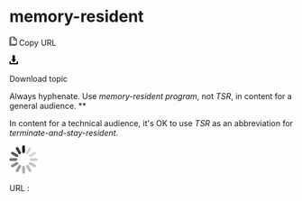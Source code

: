 # memory-resident

![Copy URL](media/memory-resident/Copy.png)
Copy URL

![Download](media/memory-resident/Download.png)

Download topic

Always hyphenate. Use *memory-resident program*, not *TSR*, in content for a general audience. **

In content for a technical audience, it's OK to use *TSR* as an abbreviation for *terminate-and-stay-resident*.

![In progress](media/memory-resident/activity-large.gif)

URL :
